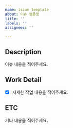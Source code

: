 ```yaml
---
name: issue template
about: 이슈 템플릿
title: ''
labels: ''
assignees: ''

---
```


## Description
이슈 내용을 적어주세요.

## Work Detail
- [x] 자세한 작업 내용을 적어주세요.

## ETC
기타 내용을 적어주세요.
